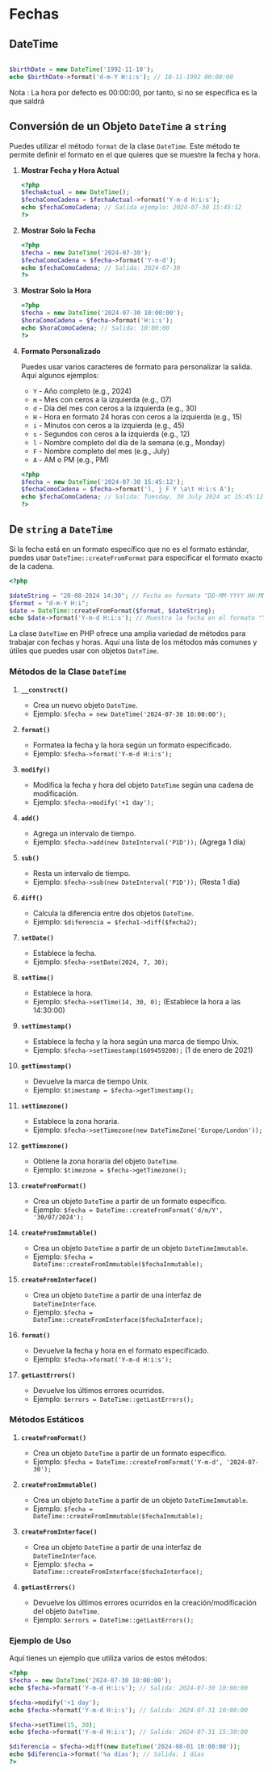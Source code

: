 # Fechas


## DateTime

```php

$birthDate = new DateTime('1992-11-10');
echo $birthDate->format('d-m-Y H:i:s'); // 10-11-1992 00:00:00

```

Nota : La hora por defecto es 00:00:00, por tanto, si no se especifica es la que saldrá

## Conversión de un Objeto `DateTime` a `string`

Puedes utilizar el método `format` de la clase `DateTime`. 
Este método te permite definir el formato en el que quieres que se muestre la fecha y hora.

1. **Mostrar Fecha y Hora Actual**

   ```php
   <?php
   $fechaActual = new DateTime();
   $fechaComoCadena = $fechaActual->format('Y-m-d H:i:s');
   echo $fechaComoCadena; // Salida ejemplo: 2024-07-30 15:45:12
   ?>
   ```

2. **Mostrar Solo la Fecha**

   ```php
   <?php
   $fecha = new DateTime('2024-07-30');
   $fechaComoCadena = $fecha->format('Y-m-d');
   echo $fechaComoCadena; // Salida: 2024-07-30
   ?>
   ```

3. **Mostrar Solo la Hora**

   ```php
   <?php
   $fecha = new DateTime('2024-07-30 10:00:00');
   $horaComoCadena = $fecha->format('H:i:s');
   echo $horaComoCadena; // Salida: 10:00:00
   ?>
   ```

4. **Formato Personalizado**

   Puedes usar varios caracteres de formato para personalizar la salida. Aquí algunos ejemplos:

   - `Y` - Año completo (e.g., 2024)
   - `m` - Mes con ceros a la izquierda (e.g., 07)
   - `d` - Día del mes con ceros a la izquierda (e.g., 30)
   - `H` - Hora en formato 24 horas con ceros a la izquierda (e.g., 15)
   - `i` - Minutos con ceros a la izquierda (e.g., 45)
   - `s` - Segundos con ceros a la izquierda (e.g., 12)
   - `l` - Nombre completo del día de la semana (e.g., Monday)
   - `F` - Nombre completo del mes (e.g., July)
   - `A` - AM o PM (e.g., PM)
  
   

   ```php
   <?php
   $fecha = new DateTime('2024-07-30 15:45:12');
   $fechaComoCadena = $fecha->format('l, j F Y \a\t H:i:s A');
   echo $fechaComoCadena; // Salida: Tuesday, 30 July 2024 at 15:45:12 PM
   ?>
   ```
## De `string` a `DateTime`
Si la fecha está en un formato específico que no es el formato estándar, puedes usar `DateTime::createFromFormat` para especificar el formato exacto de la cadena.

```php
<?php

$dateString = "20-08-2024 14:30"; // Fecha en formato "DD-MM-YYYY HH:MM"
$format = "d-m-Y H:i";
$date = DateTime::createFromFormat($format, $dateString);
echo $date->format('Y-m-d H:i:s'); // Muestra la fecha en el formato "YYYY-MM-DD HH:MM:SS"

```

La clase `DateTime` en PHP ofrece una amplia variedad de métodos para trabajar con fechas y horas. Aquí una lista de los métodos más comunes y útiles que puedes usar con objetos `DateTime`.

### Métodos de la Clase `DateTime`

1. **`__construct()`**
   - Crea un nuevo objeto `DateTime`.
   - Ejemplo: `$fecha = new DateTime('2024-07-30 10:00:00');`

2. **`format()`**
   - Formatea la fecha y la hora según un formato especificado.
   - Ejemplo: `$fecha->format('Y-m-d H:i:s');`

3. **`modify()`**
   - Modifica la fecha y hora del objeto `DateTime` según una cadena de modificación.
   - Ejemplo: `$fecha->modify('+1 day');`

4. **`add()`**
   - Agrega un intervalo de tiempo.
   - Ejemplo: `$fecha->add(new DateInterval('P1D'));` (Agrega 1 día)

5. **`sub()`**
   - Resta un intervalo de tiempo.
   - Ejemplo: `$fecha->sub(new DateInterval('P1D'));` (Resta 1 día)

6. **`diff()`**
   - Calcula la diferencia entre dos objetos `DateTime`.
   - Ejemplo: `$diferencia = $fecha1->diff($fecha2);`

7. **`setDate()`**
   - Establece la fecha.
   - Ejemplo: `$fecha->setDate(2024, 7, 30);`

8. **`setTime()`**
   - Establece la hora.
   - Ejemplo: `$fecha->setTime(14, 30, 0);` (Establece la hora a las 14:30:00)

9. **`setTimestamp()`**
   - Establece la fecha y la hora según una marca de tiempo Unix.
   - Ejemplo: `$fecha->setTimestamp(1609459200);` (1 de enero de 2021)

10. **`getTimestamp()`**
    - Devuelve la marca de tiempo Unix.
    - Ejemplo: `$timestamp = $fecha->getTimestamp();`

11. **`setTimezone()`**
    - Establece la zona horaria.
    - Ejemplo: `$fecha->setTimezone(new DateTimeZone('Europe/London'));`

12. **`getTimezone()`**
    - Obtiene la zona horaria del objeto `DateTime`.
    - Ejemplo: `$timezone = $fecha->getTimezone();`

13. **`createFromFormat()`**
    - Crea un objeto `DateTime` a partir de un formato específico.
    - Ejemplo: `$fecha = DateTime::createFromFormat('d/m/Y', '30/07/2024');`

14. **`createFromImmutable()`**
    - Crea un objeto `DateTime` a partir de un objeto `DateTimeImmutable`.
    - Ejemplo: `$fecha = DateTime::createFromImmutable($fechaInmutable);`

15. **`createFromInterface()`**
    - Crea un objeto `DateTime` a partir de una interfaz de `DateTimeInterface`.
    - Ejemplo: `$fecha = DateTime::createFromInterface($fechaInterface);`

16. **`format()`**
    - Devuelve la fecha y hora en el formato especificado.
    - Ejemplo: `$fecha->format('Y-m-d H:i:s');`

17. **`getLastErrors()`**
    - Devuelve los últimos errores ocurridos.
    - Ejemplo: `$errors = DateTime::getLastErrors();`

### Métodos Estáticos

1. **`createFromFormat()`**
   - Crea un objeto `DateTime` a partir de un formato específico.
   - Ejemplo: `$fecha = DateTime::createFromFormat('Y-m-d', '2024-07-30');`

2. **`createFromImmutable()`**
   - Crea un objeto `DateTime` a partir de un objeto `DateTimeImmutable`.
   - Ejemplo: `$fecha = DateTime::createFromImmutable($fechaInmutable);`

3. **`createFromInterface()`**
   - Crea un objeto `DateTime` a partir de una interfaz de `DateTimeInterface`.
   - Ejemplo: `$fecha = DateTime::createFromInterface($fechaInterface);`

4. **`getLastErrors()`**
   - Devuelve los últimos errores ocurridos en la creación/modificación del objeto `DateTime`.
   - Ejemplo: `$errors = DateTime::getLastErrors();`

### Ejemplo de Uso

Aquí tienes un ejemplo que utiliza varios de estos métodos:

```php
<?php
$fecha = new DateTime('2024-07-30 10:00:00');
echo $fecha->format('Y-m-d H:i:s'); // Salida: 2024-07-30 10:00:00

$fecha->modify('+1 day');
echo $fecha->format('Y-m-d H:i:s'); // Salida: 2024-07-31 10:00:00

$fecha->setTime(15, 30);
echo $fecha->format('Y-m-d H:i:s'); // Salida: 2024-07-31 15:30:00

$diferencia = $fecha->diff(new DateTime('2024-08-01 10:00:00'));
echo $diferencia->format('%a días'); // Salida: 1 días
?>
```
